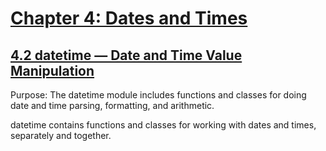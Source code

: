 # [Chapter 4: Dates and Times](https://pymotw.com/3/dates.html)

## [4.2 datetime — Date and Time Value Manipulation](https://pymotw.com/3/datetime/index.html)

Purpose:	The datetime module includes functions and classes for doing date and time parsing, formatting, and arithmetic.

datetime contains functions and classes for working with dates and times, separately and together.